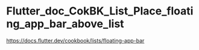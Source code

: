 # Flutter_doc_CokBK_List_Place_floating_app_bar_above_list
 https://docs.flutter.dev/cookbook/lists/floating-app-bar
